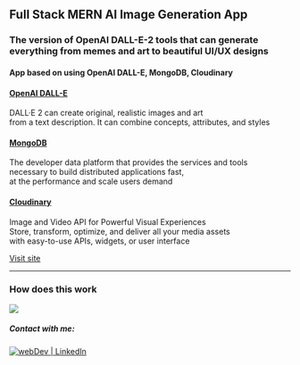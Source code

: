 ## Full Stack MERN AI Image Generation App 

### The version of OpenAI DALL-E-2 tools that can generate everything from memes and art to beautiful UI/UX designs

#### App based on using OpenAI DALL-E, MongoDB, Cloudinary

#### [OpenAI DALL-E](https://openai.com/dall-e-2/) 

DALL·E 2 can create original, realistic images and art <br>
from a text description. It can combine concepts, attributes, and styles

#### [MongoDB](https://www.mongodb.com/) 

The developer data platform that provides the services and tools <br> 
necessary to build distributed applications fast, <br>
at the performance and scale users demand

#### [Cloudinary](https://cloudinary.com/) 

Image and Video API for Powerful Visual Experiences <br>
Store, transform, optimize, and deliver all your media assets <br>
with easy-to-use APIs, widgets, or user interface

[Visit site](https://openai-dall-e-2.vercel.app/)

---

### How does this work

![](demo.gif)

##### Contact with me: 
[<img alt="webDev | LinkedIn" src="https://img.shields.io/badge/linkedin-0077B5.svg?&style=for-the-badge&logo=linkedin&logoColor=white" />][linkedin]

[linkedin]: https://www.linkedin.com/in/sergiy-antonyuk/